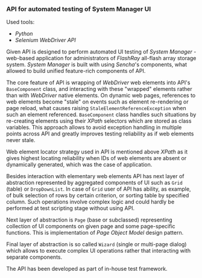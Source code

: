 ### API for automated testing of System Manager UI
Used tools:
- _Python_
- _Selenium WebDriver API_

Given API is designed to perform automated UI testing of _System Manager_ - web-based application for administrators of 
_FlashRay_ all-flash array storage system. _System Manager_ is built with using _Sencha_'s components, what allowed to 
build unified feature-rich components of API.

The core feature of API is wrapping of _WebDriver_ web elements into API's `BaseComponent` class, and 
interacting with these "wrapped" elements rather than with _WebDriver_ native elements. On dynamic web pages, references 
to web elements become "stale" on events such as element re-rendering or page reload, what causes raising 
`StaleElementReferenceException` when such an element referenced. `BaseComponent` class handles such situations by 
re-creating elements using their _XPath_ selectors which are stored as class variables. This approach allows to avoid 
exception handling in multiple points across API and greatly improves testing reliability as if web elements never 
stale.

Web element locator strategy used in API is mentioned above _XPath_ as it gives highest locating reliability when IDs 
of web elements are absent or dynamically generated, which was the case of application.

Besides interaction with elementary web elements API has next layer of abstraction represented by aggregated components 
of UI such as `Grid` (table) or `DropDownList`. In case of `Grid` user of API has ability, as example, of bulk selection 
of rows by certain criterion, or sorting table by specified column. Such operations involve complex logic and could 
hardly be performed at test scripting stage without using API.

Next layer of abstraction is `Page` (base or subclassed) representing collection of UI components on given page and some 
page-specific functions. This is implementation of _Page Object Model_ design pattern.

Final layer of abstraction is so called `Wizard` (single or multi-page dialog) which allows to execute complex UI 
operations rather that interacting with separate components. 

The API has been developed as part of in-house test framework.
